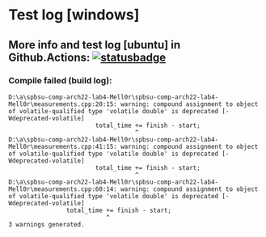 # Test log [windows]

## More info and test log [ubuntu] in Github.Actions: [![statusbadge](../../actions/workflows/buildtest.yaml/badge.svg?branch=main&event=pull_request)](../../actions/workflows/buildtest.yaml)
        
### Compile failed (build log):
```
D:\a\spbsu-comp-arch22-lab4-Mell0r\spbsu-comp-arch22-lab4-Mell0r\measurements.cpp:20:15: warning: compound assignment to object of volatile-qualified type 'volatile double' is deprecated [-Wdeprecated-volatile]
                        total_time += finish - start;
                                   ^
D:\a\spbsu-comp-arch22-lab4-Mell0r\spbsu-comp-arch22-lab4-Mell0r\measurements.cpp:41:15: warning: compound assignment to object of volatile-qualified type 'volatile double' is deprecated [-Wdeprecated-volatile]
                        total_time += finish - start;
                                   ^
D:\a\spbsu-comp-arch22-lab4-Mell0r\spbsu-comp-arch22-lab4-Mell0r\measurements.cpp:60:14: warning: compound assignment to object of volatile-qualified type 'volatile double' is deprecated [-Wdeprecated-volatile]
                total_time += finish - start;
                           ^
3 warnings generated.

```